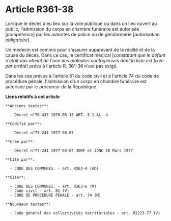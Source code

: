 # Article R361-38

Lorsque le décès a eu lieu sur la voie publique ou dans un lieu ouvert au public, l'admission du corps en chambre funéraire
est autorisée [*compétence*] par les autorités de police ou de gendarmerie [*autorisation obligatoire*].

Un médecin est commis pour s'assurer auparavant de la réalité et de la cause du décès. Dans ce cas, le certificat médical
[*constatant que le défunt n'était pas atteint de l'une des maladies contagieuses dont la liste est fixée par arrêté*] prévu
à l'article R. 361-36 n'est pas exigé.

Dans les cas prévus à l'article 81 du code civil et à l'article 74 du code de procédure pénale, l'admission d'un corps en
chambre funéraire est autorisée par le procureur de la République.

**Liens relatifs à cet article**

	**Anciens textes**:

	  - Décret n°76-435 1976-05-18 ART. 5-1 AL. 4

	**Codifié par**:

	  - Décret n°77-241 1977-03-07

	**Créé par**:

	  - Décret n°77-241 1977-03-07 JORF et JONC 18 Mars 1977

	**Cité par**:

	  - CODE DES COMMUNES. - art. R363-4 (Ab)

	**Cite**:

	  - CODE DES COMMUNES. - art. R363-6 (M)
	  - Code civil - art. 81 (V)
	  - CODE DE PROCEDURE PENALE - art. 74 (M)

	**Nouveaux textes**:

	  - Code général des collectivités territoriales - art. R2223-77 (V)
